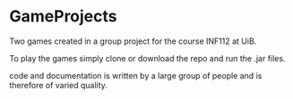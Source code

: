 # GameProjects
Two games created in a group project for the course INF112 at UiB.

To play the games simply clone or download the repo and run the .jar files.

code and documentation is written by a large group of people and is therefore of varied quality.
